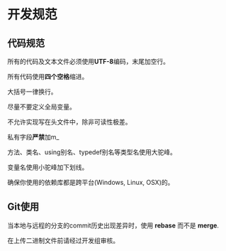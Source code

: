 # 开发规范

## 代码规范

所有的代码及文本文件必须使用**UTF-8**编码，末尾加空行。

所有代码使用**四个空格**缩进。

大括号一律换行。

尽量不要定义全局变量。

不允许实现写在头文件中，除非可读性极差。

私有字段**严禁**加m_

方法、类名、using别名、typedef别名等类型名使用大驼峰。

变量名使用小驼峰加下划线。

确保你使用的依赖库都是跨平台(Windows, Linux, OSX)的。

## Git使用

当本地与远程的分支的commit历史出现差异时，使用 **rebase** 而不是 **merge**.

在上传二进制文件前请经过开发组审核。
